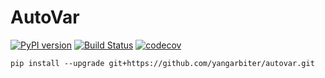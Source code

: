 # AutoVar

[![PyPI version](https://badge.fury.io/py/autovar.svg)](https://badge.fury.io/py/autovar)
[![Build Status](https://travis-ci.org/yangarbiter/autovar.svg?branch=master)](https://travis-ci.org/yangarbiter/autovar)
[![codecov](https://codecov.io/gh/yangarbiter/autovar/branch/master/graph/badge.svg)](https://codecov.io/gh/yangarbiter/autovar)


```
pip install --upgrade git+https://github.com/yangarbiter/autovar.git
```
